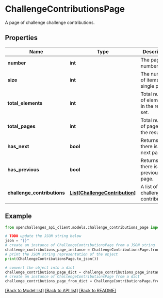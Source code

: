 # ChallengeContributionsPage

A page of challenge challenge contributions.

## Properties

| Name                        | Type                                                        | Description                                 | Notes |
| --------------------------- | ----------------------------------------------------------- | ------------------------------------------- | ----- |
| **number**                  | **int**                                                     | The page number.                            |
| **size**                    | **int**                                                     | The number of items in a single page.       |
| **total_elements**          | **int**                                                     | Total number of elements in the result set. |
| **total_pages**             | **int**                                                     | Total number of pages in the result set.    |
| **has_next**                | **bool**                                                    | Returns if there is a next page.            |
| **has_previous**            | **bool**                                                    | Returns if there is a previous page.        |
| **challenge_contributions** | [**List[ChallengeContribution]**](ChallengeContribution.md) | A list of challenge contributions.          |

## Example

```python
from openchallenges_api_client.models.challenge_contributions_page import ChallengeContributionsPage

# TODO update the JSON string below
json = "{}"
# create an instance of ChallengeContributionsPage from a JSON string
challenge_contributions_page_instance = ChallengeContributionsPage.from_json(json)
# print the JSON string representation of the object
print(ChallengeContributionsPage.to_json())

# convert the object into a dict
challenge_contributions_page_dict = challenge_contributions_page_instance.to_dict()
# create an instance of ChallengeContributionsPage from a dict
challenge_contributions_page_from_dict = ChallengeContributionsPage.from_dict(challenge_contributions_page_dict)
```

[[Back to Model list]](../README.md#documentation-for-models) [[Back to API list]](../README.md#documentation-for-api-endpoints) [[Back to README]](../README.md)
